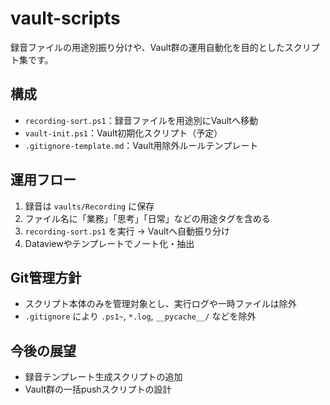 # vault-scripts

録音ファイルの用途別振り分けや、Vault群の運用自動化を目的としたスクリプト集です。

## 構成
- `recording-sort.ps1`：録音ファイルを用途別にVaultへ移動
- `vault-init.ps1`：Vault初期化スクリプト（予定）
- `.gitignore-template.md`：Vault用除外ルールテンプレート

## 運用フロー
1. 録音は `vaults/Recording` に保存
2. ファイル名に「業務」「思考」「日常」などの用途タグを含める
3. `recording-sort.ps1` を実行 → Vaultへ自動振り分け
4. Dataviewやテンプレートでノート化・抽出

## Git管理方針
- スクリプト本体のみを管理対象とし、実行ログや一時ファイルは除外
- `.gitignore` により `.ps1~`, `*.log`, `__pycache__/` などを除外

## 今後の展望
- 録音テンプレート生成スクリプトの追加
- Vault群の一括pushスクリプトの設計